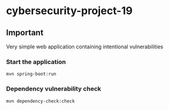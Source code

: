 # cybersecurity-project-19

## Important
Very simple web application containing intentional vulnerabilities

### Start the application

```
mvn spring-boot:run
```

### Dependency vulnerability check

```
mvn dependency-check:check
```
